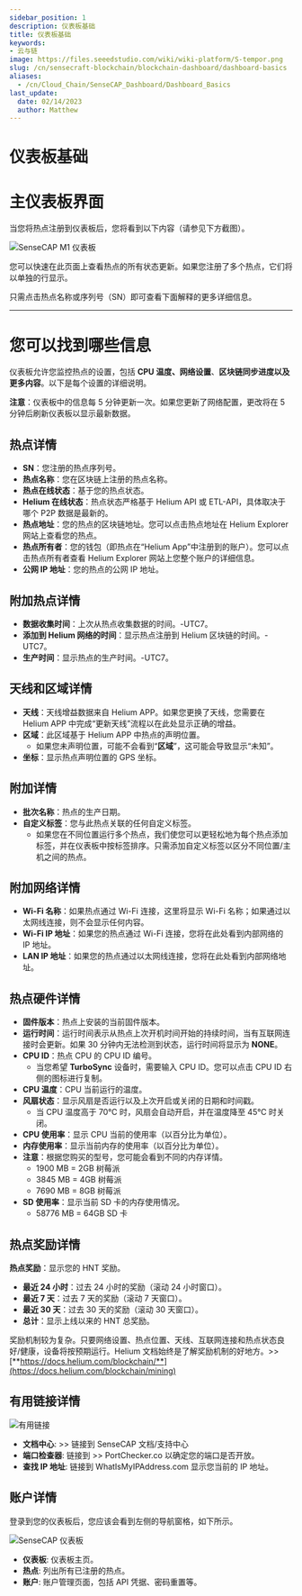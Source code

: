 ```yaml
---
sidebar_position: 1
description: 仪表板基础
title: 仪表板基础
keywords:
- 云与链
image: https://files.seeedstudio.com/wiki/wiki-platform/S-tempor.png
slug: /cn/sensecraft-blockchain/blockchain-dashboard/dashboard-basics
aliases:
  - /cn/Cloud_Chain/SenseCAP_Dashboard/Dashboard_Basics
last_update:
  date: 02/14/2023
  author: Matthew
---
```


# 仪表板基础

**主仪表板界面**
=================

当您将热点注册到仪表板后，您将看到以下内容（请参见下方截图）。

![SenseCAP M1 仪表板](https://www.sensecapmx.com/wp-content/uploads/2022/07/sensecap-m1-dashboard.png)

您可以快速在此页面上查看热点的所有状态更新。如果您注册了多个热点，它们将以单独的行显示。

只需点击热点名称或序列号（SN）即可查看下面解释的更多详细信息。

* * *

**您可以找到哪些信息**
=========================

仪表板允许您监控热点的设置，包括 **CPU 温度、网络设置**、**区块链同步进度以及更多内容**。以下是每个设置的详细说明。

**注意**：仪表板中的信息每 5 分钟更新一次。如果您更新了网络配置，更改将在 5 分钟后刷新仪表板以显示最新数据。

**热点详情**
-------------

*   **SN**：您注册的热点序列号。
*   **热点名称**：您在区块链上注册的热点名称。
*   **热点在线状态**：基于您的热点状态。
*   **Helium 在线状态**：热点状态严格基于 Helium API 或 ETL-API，具体取决于哪个 P2P 数据是最新的。
*   **热点地址**：您的热点的区块链地址。您可以点击热点地址在 Helium Explorer 网站上查看您的热点。
*   **热点所有者**：您的钱包（即热点在“Helium App”中注册到的账户）。您可以点击热点所有者查看 Helium Explorer 网站上您整个账户的详细信息。
*   **公网 IP 地址**：您的热点的公网 IP 地址。

**附加热点详情**
-----------------

*   **数据收集时间**：上次从热点收集数据的时间。-UTC7。
*   **添加到 Helium 网络的时间**：显示热点注册到 Helium 区块链的时间。-UTC7。
*   **生产时间**：显示热点的生产时间。-UTC7。

**天线和区域详情**
-------------------

*   **天线**：天线增益数据来自 Helium APP。如果您更换了天线，您需要在 Helium APP 中完成“更新天线”流程以在此处显示正确的增益。
*   **区域**：此区域基于 Helium APP 中热点的声明位置。
    *   如果您未声明位置，可能不会看到“**区域**”，这可能会导致显示“未知”。
*   **坐标**：显示热点声明位置的 GPS 坐标。

**附加详情**
-------------

*   **批次名称**：热点的生产日期。
*   **自定义标签**：您与此热点关联的任何自定义标签。
    *   如果您在不同位置运行多个热点，我们使您可以更轻松地为每个热点添加标签，并在仪表板中按标签排序。只需添加自定义标签以区分不同位置/主机之间的热点。

**附加网络详情**
-----------------

*   **Wi-Fi 名称**：如果热点通过 Wi-Fi 连接，这里将显示 Wi-Fi 名称；如果通过以太网线连接，则不会显示任何内容。
*   **Wi-Fi IP 地址**：如果您的热点通过 Wi-Fi 连接，您将在此处看到内部网络的 IP 地址。
*   **LAN IP 地址**：如果您的热点通过以太网线连接，您将在此处看到内部网络地址。

**热点硬件详情**
-----------------

*   **固件版本**：热点上安装的当前固件版本。
*   **运行时间**：运行时间表示从热点上次开机时间开始的持续时间，当有互联网连接时会更新。如果 30 分钟内无法检测到状态，运行时间将显示为 **NONE**。
*   **CPU ID**：热点 CPU 的 CPU ID 编号。
    *   当您希望 **TurboSync** 设备时，需要输入 CPU ID。您可以点击 CPU ID 右侧的图标进行复制。
*   **CPU 温度**：CPU 当前运行的温度。
*   **风扇状态**：显示风扇是否运行以及上次开启或关闭的日期和时间戳。
    *   当 CPU 温度高于 70℃ 时，风扇会自动开启，并在温度降至 45℃ 时关闭。
*   **CPU 使用率**：显示 CPU 当前的使用率（以百分比为单位）。
*   **内存使用率**：显示当前内存的使用率（以百分比为单位）。
*   **注意**：根据您购买的型号，您可能会看到不同的内存详情。
    *   1900 MB = 2GB 树莓派
    *   3845 MB = 4GB 树莓派
    *   7690 MB = 8GB 树莓派
*   **SD 使用率**：显示当前 SD 卡的内存使用情况。
    *   58776 MB = 64GB SD 卡

**热点奖励详情**
-----------------

**热点奖励**：显示您的 HNT 奖励。

*   **最近 24 小时**：过去 24 小时的奖励（滚动 24 小时窗口）。
*   **最近 7 天**：过去 7 天的奖励（滚动 7 天窗口）。
*   **最近 30 天**：过去 30 天的奖励（滚动 30 天窗口）。
*   **总计**：显示上线以来的 HNT 总奖励。

奖励机制较为复杂。只要网络设置、热点位置、天线、互联网连接和热点状态良好/健康，设备将按预期运行。Helium 文档始终是了解奖励机制的好地方。>>[**https://docs.helium.com/blockchain/**](https://docs.helium.com/blockchain/mining)

**有用链接详情**
-----------------

![有用链接](https://www.sensecapmx.com/wp-content/uploads/2022/07/useful-links-1.png)

*   **文档中心**: >> 链接到 SenseCAP 文档/支持中心
*   **端口检查器**: 链接到 >> PortChecker.co 以确定您的端口是否开放。
*   **查找 IP 地址**: 链接到 WhatIsMyIPAddress.com 显示您当前的 IP 地址。

**账户详情**
-------------------

登录到您的仪表板后，您应该会看到左侧的导航窗格，如下所示。

![SenseCAP 仪表板](https://www.sensecapmx.com/wp-content/uploads/2022/07/image-13-1.png)

*   **仪表板**: 仪表板主页。
*   **热点**: 列出所有已注册的热点。
*   **账户**: 账户管理页面，包括 API 凭据、密码重置等。